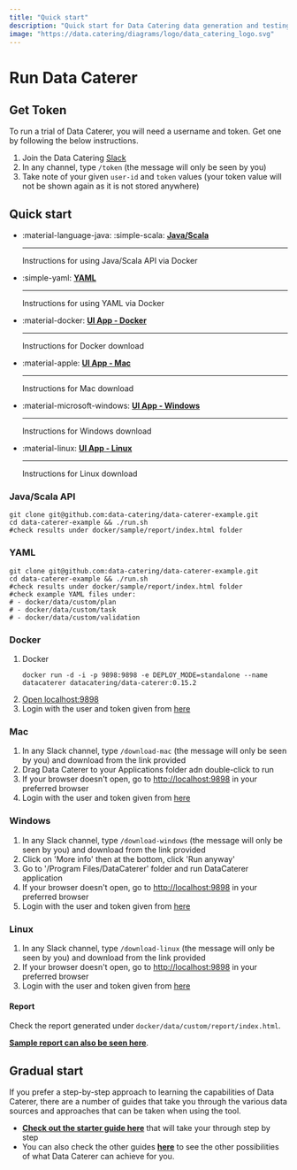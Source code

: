 ```yaml
---
title: "Quick start"
description: "Quick start for Data Catering data generation and testing tool that can automatically discover, generate and validate for files, databases, HTTP APIs and messaging systems."
image: "https://data.catering/diagrams/logo/data_catering_logo.svg"
---
```


# Run Data Caterer

## Get Token

To run a trial of Data Caterer, you will need a username and token. Get one by following the below instructions.

1. Join the Data Catering [Slack](https://join.slack.com/t/data-catering/shared_invite/zt-2664ylbpi-w3n7lWAO~PHeOG9Ujpm~~w)
2. In any channel, type `/token` (the message will only be seen by you)
3. Take note of your given `user-id` and `token` values (your token value will not be shown again as it is not stored anywhere)

## Quick start

<div class="grid cards" markdown>

-   :material-language-java: :simple-scala: __[Java/Scala]__

    ---

    Instructions for using Java/Scala API via Docker

-   :simple-yaml: __[YAML]__

    ---

    Instructions for using YAML via Docker

-   :material-docker: __[UI App - Docker]__

    ---

    Instructions for Docker download

-   :material-apple: __[UI App - Mac]__

    ---

    Instructions for Mac download

-   :material-microsoft-windows: __[UI App - Windows]__

    ---

    Instructions for Windows download

-   :material-linux: __[UI App - Linux]__

    ---

    Instructions for Linux download

</div>

  [Java/Scala]: #javascala-api
  [YAML]: #yaml
  [UI App - Docker]: #docker
  [UI App - Mac]: #mac
  [UI App - Linux]: #linux
  [UI App - Windows]: #windows

### Java/Scala API

```shell
git clone git@github.com:data-catering/data-caterer-example.git
cd data-caterer-example && ./run.sh
#check results under docker/sample/report/index.html folder
```

### YAML

```shell
git clone git@github.com:data-catering/data-caterer-example.git
cd data-caterer-example && ./run.sh
#check results under docker/sample/report/index.html folder
#check example YAML files under:
# - docker/data/custom/plan
# - docker/data/custom/task
# - docker/data/custom/validation
```

### Docker

1. Docker
   ```shell
   docker run -d -i -p 9898:9898 -e DEPLOY_MODE=standalone --name datacaterer datacatering/data-caterer:0.15.2
   ```
2. [Open localhost:9898](http://localhost:9898)
3. Login with the user and token given from [here](#get-token)

### Mac

1. In any Slack channel, type `/download-mac` (the message will only be seen by you) and download from the link provided
2. Drag Data Caterer to your Applications folder adn double-click to run
3. If your browser doesn't open, go to [http://localhost:9898](http://localhost:9898) in your preferred browser
4. Login with the user and token given from [here](#get-token)

### Windows

1. In any Slack channel, type `/download-windows` (the message will only be seen by you) and download from the link provided
2. Click on 'More info' then at the bottom, click 'Run anyway'
3. Go to '/Program Files/DataCaterer' folder and run DataCaterer application
4. If your browser doesn't open, go to [http://localhost:9898](http://localhost:9898) in your preferred browser
5. Login with the user and token given from [here](#get-token)

### Linux

1. In any Slack channel, type `/download-linux` (the message will only be seen by you) and download from the link provided
2. If your browser doesn't open, go to [http://localhost:9898](http://localhost:9898) in your preferred browser
3. Login with the user and token given from [here](#get-token)

#### Report

Check the report generated under `docker/data/custom/report/index.html`.

[**Sample report can also be seen here**](../sample/report/html/index.html).

## Gradual start

If you prefer a step-by-step approach to learning the capabilities of Data Caterer, there are a number of guides that
take you through the various data sources and approaches that can be taken when using the tool.

- [**Check out the starter guide here**](../docs/guide/scenario/first-data-generation.md) that will take your through
step by step
- You can also check the other guides [**here**](../docs/guide/index.md) to see the other possibilities of
what Data Caterer can achieve for you.
